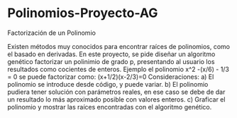 # Polinomios-Proyecto-AG
Factorización de un Polinomio

Existen métodos muy conocidos para encontrar raíces de polinomios, como el basado en derivadas. En este proyecto, se pide diseñar un algoritmo genético factorizar un polinimio de grado p, presentando al usuario los resultados como cocientes de enteros.
Ejemplo el polinomio x^2 -(x/6) - 1/3 = 0 se puede factorizar como:
(x+1/2)(x-2/3)=0
Consideraciones:
 a) El polinomio se introduce desde código, y puede variar.
 b) El polinomio pudiera  tener solución con parámetros reales, en ese caso se debe de dar un resultado lo más aproximado posible con valores enteros.
 c) Graficar el polinomio y mostrar las raíces encontradas con el algoritmo genético.
